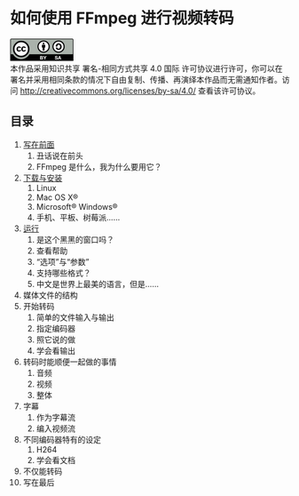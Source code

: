 # 如何使用 FFmpeg 进行视频转码

![CC-BY-SA](image/by-sa.png)  
本作品采用知识共享 署名-相同方式共享 4.0 国际 许可协议进行许可，你可以在署名并采用相同条款的情况下自由复制、传播、再演绎本作品而无需通知作者。访问 <http://creativecommons.org/licenses/by-sa/4.0/> 查看该许可协议。

## 目录
1.	[写在前面](01-write-in-front.md)
	1.	丑话说在前头
	2.	FFmpeg 是什么，我为什么要用它？
2.	[下载与安装](02-download-and-install.md)
	1.	Linux
	2.	Mac OS X&reg;
	3.	Microsoft&reg; Windows&reg;
	4.	手机、平板、树莓派……
3.	[运行](03-execute.md)
	1.	是这个黑黑的窗口吗？
	2.	查看帮助
	3.	“选项”与“参数”
	4.	支持哪些格式？
	5.	中文是世界上最美的语言，但是……
4.	媒体文件的结构
5.	开始转码
	1.	简单的文件输入与输出
	2.	指定编码器
	3.	照它说的做
	4.	学会看输出
6.	转码时能顺便一起做的事情
	1.	音频
	2.	视频
	3.	整体
7.	字幕
	1.	作为字幕流
	2.	编入视频流
8.	不同编码器特有的设定
	1.	H264
	2.	学会看文档
9.	不仅能转码
10.	写在最后
